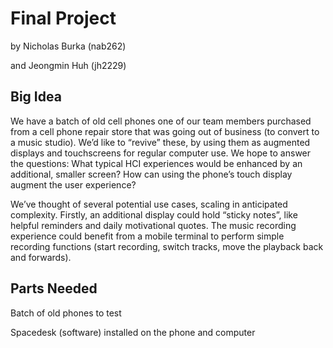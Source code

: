# Final Project
by Nicholas Burka (nab262)

and Jeongmin Huh (jh2229)

## Big Idea

We have a batch of old cell phones one of our team members purchased from a cell phone repair store that was going out of business (to convert to a music studio). We’d like to “revive” these, by using them as augmented displays and touchscreens for regular computer use. We hope to answer the questions: What typical HCI experiences would be enhanced by an additional, smaller screen? How can using the phone’s touch display augment the user experience?

We’ve thought of several potential use cases, scaling in anticipated complexity. Firstly, an additional display could hold “sticky notes”, like helpful reminders and daily motivational quotes. The music recording experience could benefit from a mobile terminal to perform simple recording functions (start recording, switch tracks, move the playback back and forwards).


## Parts Needed
Batch of old phones to test

Spacedesk (software) installed on the phone and computer



